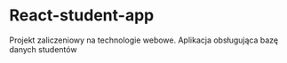 # React-student-app
Projekt zaliczeniowy na technologie webowe. Aplikacja obsługująca bazę danych studentów
